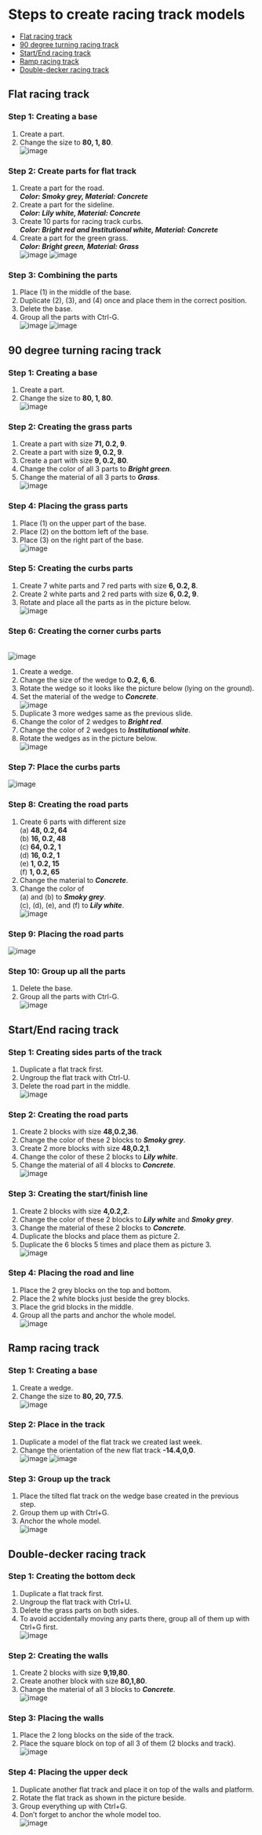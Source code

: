 # Steps to create racing track models

- [Flat racing track](#flat-racing-track)
- [90 degree turning racing track](#90-degree-turning-racing-track)
- [Start/End racing track](#startend-racing-track)
- [Ramp racing track](#ramp-racing-track)
- [Double-decker racing track](#double-decker-racing-track)

## Flat racing track
### Step 1: Creating a base
1. Create a part.
2. Change the size to **80, 1, 80**.<br>
![image](https://github.com/user-attachments/assets/686d9993-7aee-4cb7-a6cd-6d2bf88d507b)

### Step 2: Create parts for flat track
1. Create a part for the road. <br>***Color: Smoky grey, Material: Concrete***
2. Create a part for the sideline. <br>***Color: Lily white, Material: Concrete***
3. Create 10 parts for racing track curbs. <br>***Color: Bright red and Institutional white, Material: Concrete***
4. Create a part for the green grass. <br>***Color: Bright green, Material: Grass***<br>
![image](https://github.com/user-attachments/assets/ba2eb5b2-d6c6-46e3-bbca-c5bc9035c52f)
![image](https://github.com/user-attachments/assets/68ffc10f-981c-47bb-90ef-60576dc552a8)

### Step 3: Combining the parts
1. Place (1) in the middle of the base.
2. Duplicate (2), (3), and (4) once and place them in the correct position.
3. Delete the base.
4. Group all the parts with Ctrl-G.<br>
![image](https://github.com/user-attachments/assets/b1a251c8-520c-44ac-86c7-ed8c2f22415f)
![image](https://github.com/user-attachments/assets/a1d0cd44-63e3-49dd-bfd7-8676bf48fde3)


## 90 degree turning racing track
### Step 1: Creating a base
1. Create a part.
2. Change the size to **80, 1, 80**.<br>
![image](https://github.com/user-attachments/assets/686d9993-7aee-4cb7-a6cd-6d2bf88d507b)

### Step 2: Creating the grass parts
1. Create a part with size **71, 0.2, 9**.
2. Create a part with size **9, 0.2, 9**.
3. Create a part with size **9, 0.2, 80**.
4. Change the color of all 3 parts to ***Bright green***.
5. Change the material of all 3 parts to ***Grass***.<br>
![image](https://github.com/user-attachments/assets/58566554-883b-495f-8c88-8dbc26675ae5)

### Step 4: Placing the grass parts
1. Place (1) on the upper part of the base.
2. Place (2) on the bottom left of the base.
3. Place (3) on the right part of the base.<br>
![image](https://github.com/user-attachments/assets/8a85e82b-52aa-455a-b79b-aca0b953cfe4)

### Step 5: Creating the curbs parts
1. Create 7 white parts and 7 red parts with size **6, 0.2, 8**.
2. Create 2 white parts and 2 red parts with size **6, 0.2, 9**.
3. Rotate and place all the parts as in the picture below.<br>
![image](https://github.com/user-attachments/assets/7f18fe76-3f33-4cc0-84ba-19d5e1df3dbf)

### Step 6: Creating the corner curbs parts
<br>![image](https://github.com/user-attachments/assets/e8b1364b-4e01-4aa2-8830-a88d04c72447)<br>
1. Create a wedge.
2. Change the size of the wedge to **0.2, 6, 6**.
3. Rotate the wedge so it looks like the picture below (lying on the ground).
4. Set the material of the wedge to ***Concrete***.<br>
![image](https://github.com/user-attachments/assets/13dbb563-0d23-4803-a37f-f1dd191c34ed)
5. Duplicate 3 more wedges same as the previous slide.
6. Change the color of 2 wedges to ***Bright red***.
7. Change the color of 2 wedges to ***Institutional white***.
8. Rotate the wedges as in the picture below.<br>
![image](https://github.com/user-attachments/assets/a678d48e-ccc6-4f0c-86d5-cbb57874e755)

### Step 7: Place the curbs parts
![image](https://github.com/user-attachments/assets/b52c3ce2-5c47-4a7e-af11-8ed432a29f58)

### Step 8: Creating the road parts
1. Create 6 parts with different size
<br>(a) **48, 0.2, 64**
<br>(b) **16, 0.2, 48**
<br>(c) **64, 0.2, 1**
<br>(d) **16, 0.2, 1**
<br>(e) **1, 0.2, 15**
<br>(f) **1, 0.2, 65**
2. Change the material to ***Concrete***.
3. Change the color of
<br>(a) and (b) to ***Smoky grey***.
<br>(c), (d), (e), and (f) to ***Lily white***.
<br>![image](https://github.com/user-attachments/assets/0f4f456e-a17b-460e-bdd5-92308f151b8c)

### Step 9: Placing the road parts
![image](https://github.com/user-attachments/assets/afaa740c-f032-44e4-8cd1-d0580a4d1eac)

### Step 10: Group up all the parts
1. Delete the base.
2. Group all the parts with Ctrl-G.
<br>![image](https://github.com/user-attachments/assets/91badcea-9d09-49c3-a908-96c58356c40a)


## Start/End racing track
### Step 1: Creating sides parts of the track
1. Duplicate a flat track first.
2. Ungroup the flat track with Ctrl-U.
3. Delete the road part in the middle.
<br>![image](https://github.com/user-attachments/assets/e16f8c28-9641-457c-b0c1-26807375ec1b)

### Step 2: Creating the road parts
1. Create 2 blocks with size **48,0.2,36**.
2. Change the color of these 2 blocks to ***Smoky grey***.
3. Create 2 more blocks with size **48,0.2,1**.
4. Change the color of these 2 blocks to ***Lily white***.
5. Change the material of all 4 blocks to ***Concrete***.
<br>![image](https://github.com/user-attachments/assets/8bba6cec-27c1-409f-a7fe-13f4bbc232f5)

### Step 3: Creating the start/finish line
1. Create 2 blocks with size **4,0.2,2**.
2. Change the color of these 2 blocks to ***Lily white*** and ***Smoky grey***.
3. Change the material of these 2 blocks to ***Concrete***.
4. Duplicate the blocks and place them as picture 2.
5. Duplicate the 6 blocks 5 times and place them as picture 3.
<br>![image](https://github.com/user-attachments/assets/86307525-e14b-4da1-97da-883ddeb433a9)

### Step 4: Placing the road and line
1. Place the 2 grey blocks on the top and bottom.
2. Place the 2 white blocks just beside the grey blocks.
3. Place the grid blocks in the middle.
4. Group all the parts and anchor the whole model.
<br>![image](https://github.com/user-attachments/assets/0ba920d6-6a87-48b1-b132-d6a1bb2f8789)


## Ramp racing track
### Step 1: Creating a base
1. Create a wedge.
2. Change the size to **80, 20, 77.5**.
<br>![image](https://github.com/user-attachments/assets/d6866460-6595-471d-8ce5-c91bdd7004c1)

### Step 2: Place in the track
1. Duplicate a model of the flat track we created last week.
2. Change the orientation of the new flat track **-14.4,0,0**.
<br>![image](https://github.com/user-attachments/assets/6415ad00-9e27-49d3-bd31-dba9859bb64f)
![image](https://github.com/user-attachments/assets/911f53c1-dee7-480f-8684-0725ff446eb0)

### Step 3: Group up the track
1. Place the tilted flat track on the wedge base created in the previous step.
2. Group them up with Ctrl+G.
3. Anchor the whole model.
<br>![image](https://github.com/user-attachments/assets/e25d004d-8794-48d8-ac3b-19b4d1e09199)


## Double-decker racing track
### Step 1: Creating the bottom deck
1. Duplicate a flat track first.
2. Ungroup the flat track with Ctrl+U.
3. Delete the grass parts on both sides.
4. To avoid accidentally moving any parts there, group all of them up with Ctrl+G first.
<br>![image](https://github.com/user-attachments/assets/d425cb6b-6269-40d5-ab2c-2ddbdd98c9e5)

### Step 2: Creating the walls
1. Create 2 blocks with size **9,19,80**.
2. Create another block with size **80,1,80**.
3. Change the material of all 3 blocks to ***Concrete***.
<br>![image](https://github.com/user-attachments/assets/0ac87351-091b-414d-a897-429b54bc79a3)

### Step 3: Placing the walls
1. Place the 2 long blocks on the side of the track.
2. Place the square block on top of all 3 of them (2 blocks and track).
<br>![image](https://github.com/user-attachments/assets/c27b2512-8254-4eac-97da-d168992bead6)

### Step 4: Placing the upper deck
1. Duplicate another flat track and place it on top of the walls and platform.
2. Rotate the flat track as shown in the picture beside.
3. Group everything up with Ctrl+G.
4. Don’t forget to anchor the whole model too.
<br>![image](https://github.com/user-attachments/assets/240469b6-48b7-4be6-a37c-60afa57caa89)



























